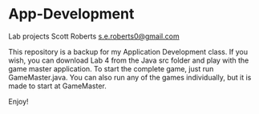 # App-Development
Lab projects
Scott Roberts
s.e.roberts0@gmail.com

This repository is a backup for my Application Development class. If you wish, you can download Lab 4 from the Java src folder and play with the game master application. To start the complete game, just run GameMaster.java. You can also run any of the games individually, but it is made to start at GameMaster.

Enjoy!

